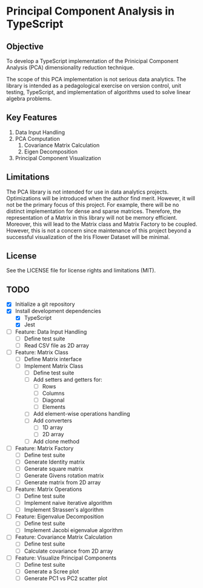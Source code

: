 # Principal Component Analysis in TypeScript

## Objective

To develop a TypeScript implementation of the Prinicipal Component Analysis (PCA) dimensionality reduction technique.

The scope of this PCA implementation is not serious data analytics. The library is intended as a pedagological exercise on version control, unit testing, TypeScript, and implementation of algorithms used to solve linear algebra problems.

## Key Features

1. Data Input Handling
2. PCA Computation
   1. Covariance Matrix Calculation
   2. Eigen Decomposition
3. Principal Component Visualization

## Limitations

The PCA library is not intended for use in data analytics projects. Optimizations will be introduced when the author find merit. However, it will not be the primary focus of this project. For example, there will be no distinct implementation for dense and sparse matrices. Therefore, the representation of a Matrix in this library will not be memory efficient. Moreover, this will lead to the Matrix class and Matrix Factory to be coupled. However, this is not a concern since maintenance of this project beyond a successful visualization of the Iris Flower Dataset will be minimal.

## License

See the LICENSE file for license rights and limitations (MIT).

## TODO

- [x] Initialize a git repository
- [x] Install development dependencies
  - [x] TypeScript
  - [x] Jest
- [ ] Feature: Data Input Handling
  - [ ] Define test suite
  - [ ] Read CSV file as 2D array
- [ ] Feature: Matrix Class
  - [ ] Define Matrix interface
  - [ ] Implement Matrix Class
    - [ ] Define test suite
    - [ ] Add setters and getters for:
      - [ ] Rows
      - [ ] Columns
      - [ ] Diagonal
      - [ ] Elements
    - [ ] Add element-wise operations handling
    - [ ] Add converters
      - [ ] 1D array
      - [ ] 2D array
    - [ ] Add clone method
- [ ] Feature: Matrix Factory
  - [ ] Define test suite
  - [ ] Generate Identity matrix
  - [ ] Generate square matrix
  - [ ] Generate Givens rotation matrix
  - [ ] Generate matrix from 2D array
- [ ] Feature: Matrix Operations
  - [ ] Define test suite
  - [ ] Implement naive iterative algorithm
  - [ ] Implement Strassen's algorithm
- [ ] Feature: Eigenvalue Decomposition
  - [ ] Define test suite
  - [ ] Implement Jacobi eigenvalue algorithm
- [ ] Feature: Covariance Matrix Calculation
  - [ ] Define test suite
  - [ ] Calculate covariance from 2D array
- [ ] Feature: Visualize Principal Components
  - [ ] Define test suite
  - [ ] Generate a Scree plot
  - [ ] Generate PC1 vs PC2 scatter plot
